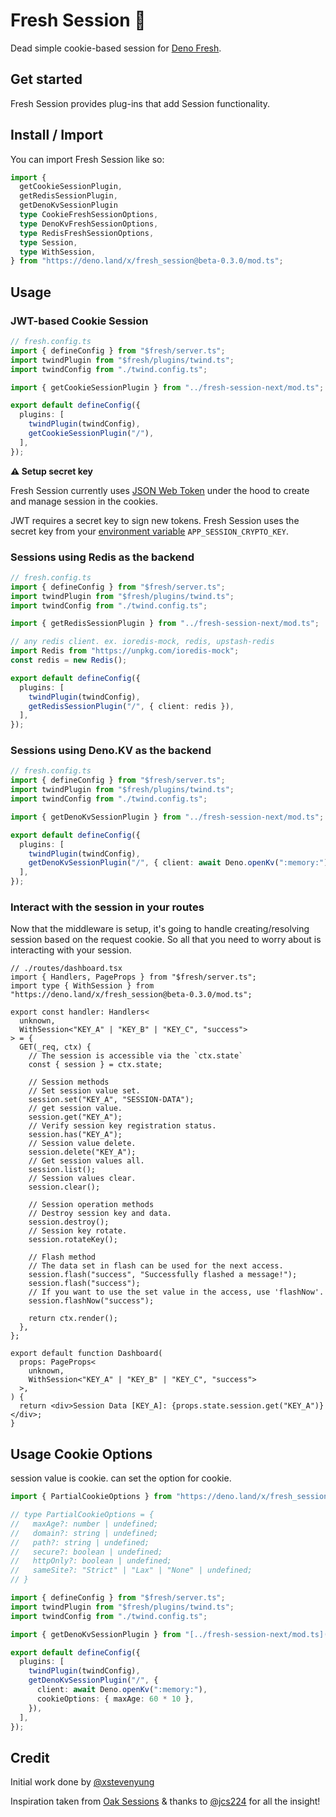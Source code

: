 # Fresh Session 🍋

Dead simple cookie-based session for [Deno Fresh](https://fresh.deno.dev).

## Get started

Fresh Session provides plug-ins that add Session functionality.

## Install / Import

You can import Fresh Session like so:

```ts
import {
  getCookieSessionPlugin,
  getRedisSessionPlugin,
  getDenoKvSessionPlugin
  type CookieFreshSessionOptions,
  type DenoKvFreshSessionOptions,
  type RedisFreshSessionOptions,
  type Session,
  type WithSession,
} from "https://deno.land/x/fresh_session@beta-0.3.0/mod.ts";
```

## Usage

### JWT-based Cookie Session

```ts
// fresh.config.ts
import { defineConfig } from "$fresh/server.ts";
import twindPlugin from "$fresh/plugins/twind.ts";
import twindConfig from "./twind.config.ts";

import { getCookieSessionPlugin } from "../fresh-session-next/mod.ts";

export default defineConfig({
  plugins: [
    twindPlugin(twindConfig),
    getCookieSessionPlugin("/"),
  ],
});
```

**⚠ Setup secret key**

Fresh Session currently uses [JSON Web Token](https://jwt.io/) under the hood to
create and manage session in the cookies.

JWT requires a secret key to sign new tokens. Fresh Session uses the secret key
from your [environment variable](https://deno.land/std/dotenv/load.ts)
`APP_SESSION_CRYPTO_KEY`.

### Sessions using Redis as the backend

```ts
// fresh.config.ts
import { defineConfig } from "$fresh/server.ts";
import twindPlugin from "$fresh/plugins/twind.ts";
import twindConfig from "./twind.config.ts";

import { getRedisSessionPlugin } from "../fresh-session-next/mod.ts";

// any redis client. ex. ioredis-mock, redis, upstash-redis
import Redis from "https://unpkg.com/ioredis-mock";
const redis = new Redis();

export default defineConfig({
  plugins: [
    twindPlugin(twindConfig),
    getRedisSessionPlugin("/", { client: redis }),
  ],
});
```

### Sessions using Deno.KV as the backend

```ts
// fresh.config.ts
import { defineConfig } from "$fresh/server.ts";
import twindPlugin from "$fresh/plugins/twind.ts";
import twindConfig from "./twind.config.ts";

import { getDenoKvSessionPlugin } from "../fresh-session-next/mod.ts";

export default defineConfig({
  plugins: [
    twindPlugin(twindConfig),
    getDenoKvSessionPlugin("/", { client: await Deno.openKv(":memory:") }),
  ],
});
```

### Interact with the session in your routes

Now that the middleware is setup, it's going to handle creating/resolving
session based on the request cookie. So all that you need to worry about is
interacting with your session.

```tsx
// ./routes/dashboard.tsx
import { Handlers, PageProps } from "$fresh/server.ts";
import type { WithSession } from "https://deno.land/x/fresh_session@beta-0.3.0/mod.ts";

export const handler: Handlers<
  unknown,
  WithSession<"KEY_A" | "KEY_B" | "KEY_C", "success">
> = {
  GET(_req, ctx) {
    // The session is accessible via the `ctx.state`
    const { session } = ctx.state;

    // Session methods
    // Set session value set.
    session.set("KEY_A", "SESSION-DATA");
    // get session value.
    session.get("KEY_A");
    // Verify session key registration status.
    session.has("KEY_A");
    // Session value delete.
    session.delete("KEY_A");
    // Get session values all.
    session.list();
    // Session values clear.
    session.clear();

    // Session operation methods
    // Destroy session key and data.
    session.destroy();
    // Session key rotate.
    session.rotateKey();

    // Flash method
    // The data set in flash can be used for the next access.
    session.flash("success", "Successfully flashed a message!");
    session.flash("success");
    // If you want to use the set value in the access, use 'flashNow'.
    session.flashNow("success");

    return ctx.render();
  },
};

export default function Dashboard(
  props: PageProps<
    unknown,
    WithSession<"KEY_A" | "KEY_B" | "KEY_C", "success">
  >,
) {
  return <div>Session Data [KEY_A]: {props.state.session.get("KEY_A")}</div>;
}
```

## Usage Cookie Options

session value is cookie. can set the option for cookie.

```ts
import { PartialCookieOptions } from "https://deno.land/x/fresh_session@beta-0.3.0/mod.ts";

// type PartialCookieOptions = {
//   maxAge?: number | undefined;
//   domain?: string | undefined;
//   path?: string | undefined;
//   secure?: boolean | undefined;
//   httpOnly?: boolean | undefined;
//   sameSite?: "Strict" | "Lax" | "None" | undefined;
// }

import { defineConfig } from "$fresh/server.ts";
import twindPlugin from "$fresh/plugins/twind.ts";
import twindConfig from "./twind.config.ts";

import { getDenoKvSessionPlugin } from "[../fresh-session-next/mod.ts](https://deno.land/x/fresh_session@beta-0.3.0/mod.ts)";

export default defineConfig({
  plugins: [
    twindPlugin(twindConfig),
    getDenoKvSessionPlugin("/", {
      client: await Deno.openKv(":memory:"),
      cookieOptions: { maxAge: 60 * 10 },
    }),
  ],
});
```

## Credit

Initial work done by [@xstevenyung](https://github.com/xstevenyung)

Inspiration taken from [Oak Sessions](https://github.com/jcs224/oak_sessions) &
thanks to [@jcs224](https://github.com/jcs224) for all the insight!
